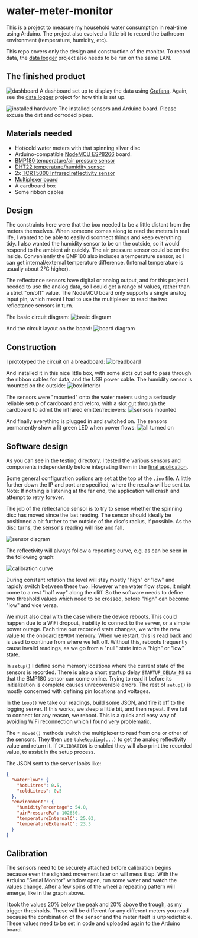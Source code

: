 # water-meter-monitor
This is a project to measure my household water consumption in real-time using Arduino. The project also evolved a little bit to record the bathroom environment (temperature, humidity, etc).

This repo covers only the design and construction of the monitor. To record data, the [data logger](https://github.com/skhg/water-meter-logger) project also needs to be run on the same LAN.

## The finished product
![dashboard](docs/grafana.png)
A dashboard set up to display the data using [Grafana](https://grafana.com/). Again, see the [data logger](https://github.com/skhg/water-meter-logger) project for how this is set up.

![installed hardware](docs/open_box_mounted.jpeg)
The installed sensors and Arduino board. Please excuse the dirt and corroded pipes.

## Materials needed
* Hot/cold water meters with that spinning silver disc
* Arduino-compatible [NodeMCU ESP8266](https://www.amazon.de/dp/B06Y1ZPNMS/ref=pd_bap_rp_29?_encoding=UTF8&psc=1&refRID=00VJ4MZWJ40VXXT9V9F5) board.
* [BMP180 temperature/air pressure sensor](https://www.amazon.de/dp/B07D8S617X/ref=sr_1_1_sspa?dchild=1&keywords=bmp180&qid=1586084224&sr=8-1-spons&spLa=ZW5jcnlwdGVkUXVhbGlmaWVyPUE2U0dPUVNMNzREUzMmZW5jcnlwdGVkSWQ9QTAwMTk0MTUyVTVESTJRMjZUTDgyJmVuY3J5cHRlZEFkSWQ9QTA0NjE1NjEzTzFNVFFLMExJMEk4JndpZGdldE5hbWU9c3BfYXRmJmFjdGlvbj1jbGlja1JlZGlyZWN0JmRvTm90TG9nQ2xpY2s9dHJ1ZQ&th=1)
* [DHT22 temperature/humidity sensor](https://www.amazon.de/dp/B06XF4TNT9/ref=pd_bap_rp_33?_encoding=UTF8&psc=1&refRID=00VJ4MZWJ40VXXT9V9F5)
* 2x [TCRT5000 Infrared reflectivity sensor](https://www.amazon.de/dp/B017CWS47E/ref=pd_bap_rp_35?_encoding=UTF8&psc=1&refRID=00VJ4MZWJ40VXXT9V9F5)
* [Multiplexer board](https://www.amazon.de/dp/B06Y1L95GK/ref=pd_bap_rp_42?_encoding=UTF8&psc=1&refRID=XGM1T4VMY7AQ8G2ZQ25K)
* A cardboard box
* Some ribbon cables

## Design
The constraints here were that the box needed to be a little distant from the meters themselves. When someone comes along to read the meters in real life, I wanted to be able to easily disconnect things and keep everything tidy. I also wanted the humidity sensor to be on the outside, so it would respond to the ambient air quickly. The air pressure sensor could be on the inside. Conveniently the BMP180 also includes a temperature sensor, so I can get internal/external temperature difference. (Internal temperature is usually about 2°C higher).

The reflectance sensors have digital or analog output, and for this project I needed to use the analog data, so I could get a range of values, rather than a strict "on/off" value. The NodeMCU board only supports a single analog input pin, which meant I had to use the multiplexer to read the two reflectance sensors in turn.

The basic circuit diagram:
![basic diagram](docs/water-meter-monitor_bb.png)

And the circuit layout on the board:
![board diagram](docs/board-water-meter-monitor_bb.png)

## Construction
I prototyped the circuit on a breadboard:
![breadboard](docs/prototyping.jpeg)

And installed it in this nice little box, with some slots cut out to pass through the ribbon cables for data, and the USB power cable. The humidity sensor is mounted on the outside:
![box interior](docs/box_interior.jpeg)

The sensors were "mounted" onto the water meters using a seriously reliable setup of cardboard and velcro, with a slot cut through the cardboard to admit the infrared emitter/recievers:
![sensors mounted](docs/sensors_mounted.jpeg)

And finally everything is plugged in and switched on. The sensors permanently show a lit green LED when power flows:
![all turned on](docs/box_closed_active.jpeg)

## Software design
As you can see in the [testing](testing/) directory, I tested the various sensors and components independently before integrating them in the [final application](water-meter-monitor.ino).

Some general configuration options are set at the top of the `.ino` file. A little further down the IP and port are specified, where the results will be sent to. Note: If nothing is listening at the far end, the application will crash and attempt to retry forever.

The job of the reflectance sensor is to try to sense whether the spinning disc has moved since the last reading. The sensor should ideally be positioned a bit further to the outside of the disc's radius, if possible. As the disc turns, the sensor's reading will rise and fall.

![sensor diagram](docs/board_mounting_disc.png)

The reflectivity will always follow a repeating curve, e.g. as can be seen in the following graph:

![calibration curve](docs/calibration.png)

During constant rotation the level will stay mostly "high" or "low" and rapidly switch between these two. However when water flow stops, it might come to a rest "half way" along the cliff. So the software needs to define two threshold values which need to be crossed, before "high" can become "low" and vice versa.

We must also deal with the case where the device reboots. This could happen due to a WiFi dropout, inability to connect to the server, or a simple power outage. Each time our recorded state changes, we write the new value to the onboard `EEPROM` memory. When we restart, this is read back and is used to continue from where we left off. Without this, reboots frequently cause invalid readings, as we go from a "null" state into a "high" or "low" state.

In `setup()` I define some memory locations where the current state of the sensors is recorded. There is also a short startup delay `STARTUP_DELAY_MS` so that the BMP180 sensor can come online. Trying to read it before its initialization is complete causes unrecoverable errors. The rest of `setup()` is mostly concerned with defining pin locations and voltages. 

In the `loop()` we take our readings, build some JSON, and fire it off to the logging server. If this works, we sleep a little bit, and then repeat. If we fail to connect for any reason, we reboot. This is a quick and easy way of avoiding WiFi reconnection which I found very problematic.

The `*_moved()` methods switch the multiplexer to read from one or other of the sensors. They then use `takeReading(...)` to get the analog reflectivity value and return it. If `CALIBRATION` is enabled they will also print the recorded value, to assist in the setup process.

The JSON sent to the server looks like:

```json
{
  "waterFlow": {
    "hotLitres": 0.5,
    "coldLitres": 0.5
  },
  "environment": {
    "humidityPercentage": 54.0,
    "airPressurePa": 102650,
    "temperatureInternalC": 25.03,
    "temperatureExternalC": 23.3
  }
}
```

## Calibration
The sensors need to be securely attached before calibration begins because even the slightest movement later on will mess it up. With the Arduino "Serial Monitor" window open, run some water and watch the values change. After a few spins of the wheel a repeating pattern will emerge, like in the graph above.

I took the values 20% below the peak and 20% above the trough, as my trigger thresholds. These will be different for any different meters you read because the combination of the sensor and the meter itself is unpredictable. These values need to be set in code and uploaded again to the Arduino board.
